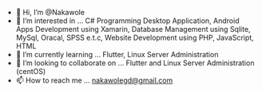 - 👋 Hi, I’m @Nakawole
- 👀 I’m interested in ... C# Programming Desktop Application, Android Apps Development using Xamarin, Database Management using Sqlite, MySql, Oracal, SPSS e.t.c, Website Development using PHP, JavaScript, HTML  
- 🌱 I’m currently learning ... Flutter, Linux Server Administration 
- 💞️ I’m looking to collaborate on ... Flutter and Linux Server Administration (centOS)
- 📫 How to reach me ... nakawolegd@gmail.com

<!---
Nakawole/Nakawole is a ✨ special ✨ repository because its `README.md` (this file) appears on your GitHub profile.
You can click the Preview link to take a look at your changes.
--->

